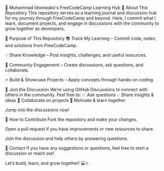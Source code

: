 📘 Muhammad Idoniwako's FreeCodeCamp Learning Hub
🚀 About This Repository
This repository serves as a learning journal and discussion hub for my journey through FreeCodeCamp and beyond. Here, I commit what I learn, document projects, and engage in discussions with the community to grow together as developers.

🎯 Purpose of This Repository
📚 Track My Learning – Commit code, notes, and solutions from FreeCodeCamp.

💡 Share Knowledge – Post insights, challenges, and useful resources.

🤝 Community Engagement – Create discussions, ask questions, and collaborate.

🔥 Build & Showcase Projects – Apply concepts through hands-on coding.

💬 Join the Discussion
We’re using GitHub Discussions to connect with others in the community. Feel free to:
✅ Ask questions
💡 Share insights & ideas
🤝 Collaborate on projects
🚀 Motivate & learn together

Jump into the discussions now!

📌 How to Contribute
Fork the repository and make your changes.

Open a pull request if you have improvements or new resources to share.

Join the discussion and help others by answering questions.

📩 Contact
If you have any suggestions or questions, feel free to start a discussion or reach out!

Let’s build, learn, and grow together! 💻🔥


